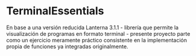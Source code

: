 # TerminalEssentials
En base a una versión reducida Lanterna 3.1.1 - librería que permite la visualización de programas en formato terminal - presente proyecto parte como un ejercicio meramente práctico consistente en la implementación propia de funciones ya integradas originalmente. 
